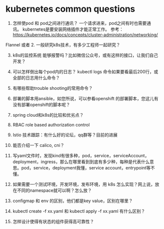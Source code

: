 # kubernetes common questions


1. 怎样使pod 和 pod之间进行通讯？ 一个请求进来，pod之间有时也需要通讯。
kubernetes是要安装网络插件才能正常工作。
参考：https://kubernetes.io/docs/concepts/cluster-administration/networking/

Flannel 或者 
2. 一般研究k8s技术，有多少工程师一起研究？

3. k8s的监控系统 能够报警吗？比如微信公众号，或有这样的接口，让我们自己开发？

4. 可以怎样倒出每个pod内的日志？ kubectl logs 命令如果要看最后200行，或全部的日志用什么命令？

5. 有哪些帮助trouble shooting的常用命令？

6. 部署的脚本用ansible，如您所说，可以参看openshift 的部署脚本，您这儿有没有部署openshift的脚本呢？

7. spring cloud和k8s的比较和优劣点？

8. RBAC role based authorization control

9. Istio 技术跟踪：有什么好的论坛，qq群等？目前的进展

10. 能否介绍一下 calico, cni？

11. 写yaml文件时，发现kind有很多种，pod，service，serviceAccount， deployment，ingress，那么在哪里看到到底有多少种，每种是代表什么意思。pod，service，deployment我懂，service account，entrypoint等不懂。

12. 如果需要一个测试环境，开发环境，发布环境，用 k8s 怎么实现？网上说，放在不同的namespace就可以啊？怎么放？

13. configmap 和 env 的区别，他们都是key value，区别在哪里？

14. kubectl create -f xx.yaml  和  kubectl apply -f xx.yaml 有什么区别？

15. 怎样设计使得有状态的组件获得高可靠性？

